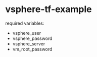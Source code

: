 # vsphere-tf-example

required variables:  
* vsphere_user
* vsphere_password
* vsphere_server
* vm_root_password
